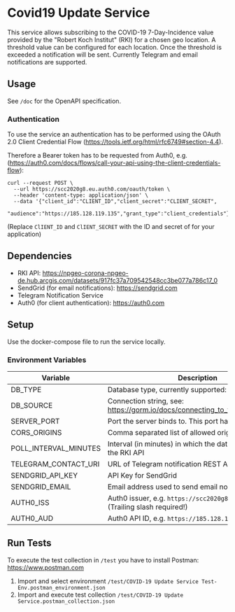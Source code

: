 # Covid19 Update Service

This service allows subscribing to the COVID-19 7-Day-Incidence value provided by the 
"Robert Koch Institut" (RKI) for a chosen geo location. A threshold value can be configured for each location. Once 
the threshold is exceeded a notification will be sent.
Currently Telegram and email notifications are supported.

## Usage

See `/doc` for the OpenAPI specification.

### Authentication

To use the service an authentication has to be performed using the OAuth 2.0 Client Credential Flow (https://tools.ietf.org/html/rfc6749#section-4.4).

Therefore a Bearer token has to be requested from Auth0, e.g. (https://auth0.com/docs/flows/call-your-api-using-the-client-credentials-flow):

```
curl --request POST \
  --url https://scc2020g8.eu.auth0.com/oauth/token \
  --header 'content-type: application/json' \
  --data '{"client_id":"CLIENT_ID","client_secret":"CLIENT_SECRET",
  "audience":"https://185.128.119.135","grant_type":"client_credentials"}'
```

(Replace `ClIENT_ID` and `ClIENT_SECRET` with the ID and secret of for your application)

## Dependencies

- RKI API: https://npgeo-corona-npgeo-de.hub.arcgis.com/datasets/917fc37a709542548cc3be077a786c17_0
- SendGrid (for email notifications): https://sendgrid.com
- Telegram Notification Service
- Auth0 (for client authentication): https://auth0.com

## Setup

Use the docker-compose file to run the service locally.

### Environment Variables

|  Variable   | Description |
|-------------|-------------|
|   DB_TYPE   | Database type, currently supported: `sqlite3` and `mysql` |
|  DB_SOURCE  | Connection string, see: https://gorm.io/docs/connecting_to_the_database.html |
| SERVER_PORT | Port the server binds to. This port has to be exposed! |
| CORS_ORIGINS| Comma separated list of allowed origins for CORS |
| POLL_INTERVAL_MINUTES | Interval (in minutes) in which the data is retrieved from the RKI API |
| TELEGRAM_CONTACT_URI | URL of Telegram notification REST API |
| SENDGRID_API_KEY | API Key for SendGrid |
|SENDGRID_EMAIL| Email address used to send email notifications |
| AUTH0_ISS | Auth0 issuer, e.g. `https://scc2020g8.eu.auth0.com/` (Trailing slash required!) |
| AUTH0_AUD | Auth0 API ID, e.g. `https://185.128.119.135` |

## Run Tests

To execute the test collection in `/test` you have to install Postman: https://www.postman.com

1. Import and select environment `/test/COVID-19 Update Service Test-Env.postman_environment.json`
2. Import and execute test collection `/test/COVID-19 Update Service.postman_collection.json`